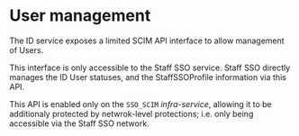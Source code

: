 # User management

The ID service exposes a limited SCIM API interface to allow management of Users.

This interface is only accessible to the Staff SSO service. Staff SSO directly manages the ID User statuses, and the StaffSSOProfile information via this API.

This API is enabled only on the `SSO_SCIM` *infra-service*, allowing it to be additionaly protected by netwrok-level protections; i.e. only being accessible via the Staff SSO network.
